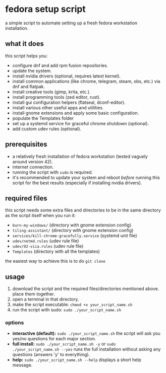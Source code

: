 # fedora setup script

a simple script to automate setting up a fresh fedora workstation installation.

## what it does

this script helps you:

*   configure dnf and add rpm fusion repositories.
*   update the system.
*   install nvidia drivers (optional, requires latest kernel).
*   install common applications (like chrome, telegram, steam, obs, etc.) via dnf and flatpak.
*   install creative tools (gimp, krita, etc.).
*   install programming tools (zed editor, rust).
*   install gui configuration helpers (flatseal, dconf-editor).
*   install various other useful apps and utilities.
*   install gnome extensions and apply some basic configuration.
*   populate the Templates folder
*   set up a systemd service for graceful chrome shutdown (optional).
*   add custom udev rules (optional).

## prerequisites

*   a relatively fresh installation of fedora workstation (tested vaguely around version 42).
*   internet connection.
*   running the script with `sudo` is required.
*   it's recommended to update your system and reboot *before* running this script for the best results (especially if installing nvidia drivers).

## required files

this script needs some extra files and directories to be in the same directory as the script itself when you run it:

*   `burn-my-windows/` (directory with gnome extension config)
*   `tiling-assistant/` (directory with gnome extension config)
*   `services/kill-chrome-gracefully.service` (systemd unit file)
*   `udev/netmd.rules` (udev rule file)
*   `udev/92-viia.rules` (udev rule file)
*   `Templates` (directory with all the templates)

the easiest way to achieve this is to do `git clone`

## usage

1.  download the script and the required files/directories mentioned above. place them together.
2.  open a terminal in that directory.
3.  make the script executable:
    `chmod +x your_script_name.sh`
4.  run the script with sudo:
    `sudo ./your_script_name.sh`

### options

*   **interactive (default):** `sudo ./your_script_name.sh`
    the script will ask you yes/no questions for each major section.
*   **full install:** `sudo ./your_script_name.sh -y` or `sudo ./your_script_name.sh --yes`
    runs the full installation without asking any questions (answers 'y' to everything).
*   **help:** `sudo ./your_script_name.sh --help`
    displays a short help message.
